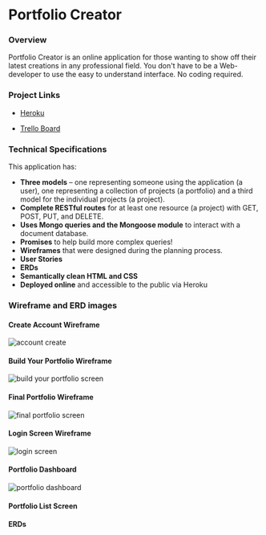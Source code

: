 # Portfolio Creator

### Overview
Portfolio Creator is an online application for those wanting to show off their latest creations in any professional field. You don't have to be a Web-developer to use the easy to understand interface. No coding required.

### Project Links

- [Heroku](https://portfolio-creator.herokuapp.com/)

- [Trello Board](https://trello.com/b/DLemEGpQ/wdi-11-project-2)

### Technical Specifications

This application has:

* **Three models** – one representing someone using the application (a user), one representing a collection of projects (a portfolio) and a third model for the individual projects (a project).
* **Complete RESTful routes** for at least one resource (a project) with GET, POST, PUT, and DELETE.
* **Uses Mongo queries and the Mongoose module** to interact with a document database.
* **Promises** to help build more complex queries!
* **Wireframes** that were designed during the planning process.
* **User Stories**
* **ERDs**
* **Semantically clean HTML and CSS**
* **Deployed online** and accessible to the public via Heroku

### Wireframe and ERD images

#### Create Account Wireframe 
![account create](https://user-images.githubusercontent.com/10038637/28835805-a990d6bc-76b4-11e7-8154-e03b812b201e.png)

#### Build Your Portfolio Wireframe
![build your portfolio screen](https://user-images.githubusercontent.com/10038637/28836100-a6f9b1ac-76b5-11e7-8482-a7ce58ec3678.png)

#### Final Portfolio Wireframe
![final portfolio screen](https://user-images.githubusercontent.com/10038637/28836167-e0439acc-76b5-11e7-8ceb-574abf3a6794.png)

#### Login Screen Wireframe
![login screen](https://user-images.githubusercontent.com/10038637/28836195-fdbd7b7c-76b5-11e7-8825-7752495afb4b.png)

#### Portfolio Dashboard
![portfolio dashboard](https://user-images.githubusercontent.com/10038637/28836219-15332824-76b6-11e7-86bf-b8b51dc686e3.png)

#### Portfolio List Screen

#### ERDs

